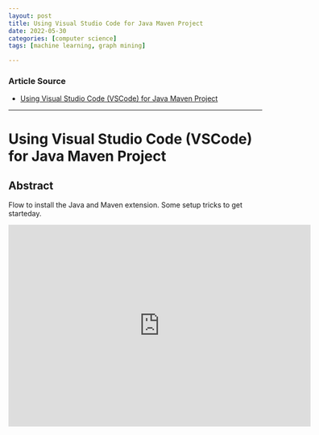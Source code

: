 ```yaml
---
layout: post
title: Using Visual Studio Code for Java Maven Project
date: 2022-05-30
categories: [computer science]
tags: [machine learning, graph mining]

---
```


### Article Source

* [Using Visual Studio Code (VSCode) for Java Maven Project](https://www.youtube.com/watch?v=rYaEuDdpMFc)


---

# Using Visual Studio Code (VSCode) for Java Maven Project


## Abstract

Flow to install the Java and Maven extension. Some setup tricks to get starteday.

<iframe width="600" height="400" src="https://www.youtube.com/embed/rYaEuDdpMFc" title="YouTube video player" frameborder="0" allow="accelerometer; autoplay; clipboard-write; encrypted-media; gyroscope; picture-in-picture" allowfullscreen></iframe>